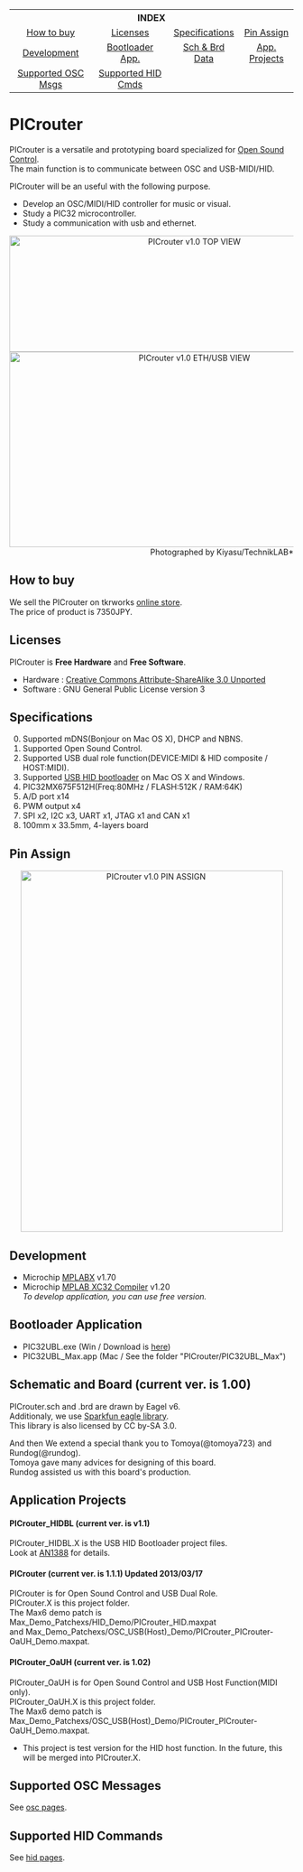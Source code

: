 <div align="center">
<table>
<tr>
<th colspan="4" align="center">INDEX</th>
</tr>
<tr align="center">
    <td><a href="#how-to-buy">How to buy</a></td>
    <td><a href="#licenses">Licenses</a></td>
    <td><a href="#specifications">Specifications</a></td>
    <td><a href="#pin-assign">Pin Assign</a></td>
</tr>
<tr align="center">
    <td><a href="#development">Development</a></td>
    <td><a href="#bootloader-application">Bootloader App.</a></td>
    <td><a href="#schematic-and-board-current-ver-is-100">Sch & Brd Data</a></td>
    <td><a href="#application-projects">App. Projects</a></td>
</tr>
<tr align="center">
    <td><a href="#supported-osc-messages">Supported OSC Msgs</a></td>
    <td><a href="#supported-hid-commands">Supported HID Cmds</a></td>
    <td></td>
    <td></td>
</tr>
</table>
</div>

PICrouter
======
PICrouter is a versatile and prototyping board specialized for [Open Sound Control].  
The main function is to communicate between OSC and USB-MIDI/HID.

PICrouter will be an useful with the following purpose.

* Develop an OSC/MIDI/HID controller for music or visual.
* Study a PIC32 microcontroller.
* Study a communication with usb and ethernet.

[Open Sound Control]:http://opensoundcontrol.org

<div align="center">
<a href="http://www.flickr.com/photos/yamamo2/8369607593/" title="PICrouter v1.0 TOP VIEW by tkrworks, on Flickr"><img src="http://farm9.staticflickr.com/8214/8369607593_3c1b5055e1_z.jpg" width="640" height="206" alt="PICrouter v1.0 TOP VIEW"></a>  
<a href="http://www.flickr.com/photos/yamamo2/8369762163/" title="PICrouter v1.0 ETH/USB VIEW by tkrworks, on Flickr"><img src="http://farm9.staticflickr.com/8219/8369762163_daa2bac802_z.jpg" width="640" height="346" alt="PICrouter v1.0 ETH/USB VIEW"></a>  
</div>
<div align="right">
Photographed by Kiyasu/TechnikLAB*
</div>

How to buy
------
We sell the PICrouter on tkrworks <a href="http://atelier.tkrworks.net/shop/index.php?main_page=product_info&cPath=2&products_id=29&language=en">online store</a>.  
The price of product is 7350JPY.

Licenses
------
PICrouter is **Free Hardware** and **Free Software**.
* Hardware : [Creative Commons Attribute-ShareAlike 3.0 Unported][cc-by-sa]  
* Software : GNU General Public License version 3  

[cc-by-sa]:http://creativecommons.org/licenses/by-sa/3.0/ "Creative Commons Attribute-ShareAlike 3.0 Unported"

Specifications
------
0. Supported mDNS(Bonjour on Mac OS X), DHCP and NBNS.
1. Supported Open Sound Control.
2. Supported USB dual role function(DEVICE:MIDI & HID composite / HOST:MIDI).
3. Supported [USB HID bootloader][an1388] on Mac OS X and Windows.
4. PIC32MX675F512H(Freq:80MHz / FLASH:512K / RAM:64K)
5. A/D port x14
6. PWM output x4
7. SPI x2, I2C x3, UART x1, JTAG x1 and CAN x1
8. 100mm x 33.5mm, 4-layers board

[an1388]:http://www.microchip.com/stellent/idcplg?IdcService=SS_GET_PAGE&nodeId=1824&appnote=en554836

Pin Assign
------
<div align="center">
	<a href="http://www.flickr.com/photos/yamamo2/8371181045/" title="PICrouter v1.0 PIN ASSIGN by tkrworks, on Flickr"><img src="http://farm9.staticflickr.com/8499/8371181045_ebda98c326_z.jpg" width="465" height="640" alt="PICrouter v1.0 PIN ASSIGN"></a>
</div>

Development
------
* Microchip [MPLABX] v1.70
* Microchip [MPLAB XC32 Compiler] v1.20  
  *To develop application, you can use free version.*

[MPLABX]: http://www.microchip.com/pagehandler/en-us/family/mplabx/
[MPLAB XC32 Compiler]: http://www.microchip.com/pagehandler/en_us/devtools/mplabxc/

Bootloader Application
------
* PIC32UBL.exe (Win / Download is [here][an1388])
* PIC32UBL_Max.app (Mac / See the folder "PICrouter/PIC32UBL_Max")

Schematic and Board (current ver. is 1.00)
--------------------------------
PICrouter.sch and .brd are drawn by Eagel v6.  
Additionaly, we use [Sparkfun eagle library][sparkfun].  
This library is also licensed by CC by-SA 3.0.  

And then We extend a special thank you to Tomoya(@tomoya723) and Rundog(@rundog).  
Tomoya gave many advices for designing of this board.  
Rundog assisted us with this board's production.


[sparkfun]: http://www.opencircuits.com/SFE_Footprint_Library_Eagle

Application Projects
------
#### PICrouter_HIDBL (current ver. is v1.1)  
  PICrouter_HIDBL.X is the USB HID Bootloader project files.  
  Look at [AN1388][] for details.  

[AN1388]: http://www.microchip.com/stellent/idcplg?IdcService=SS_GET_PAGE&nodeId=1824&appnote=en554836 "AN1388"

#### PICrouter (current ver. is 1.1.1) Updated 2013/03/17  
  PICrouter is for Open Sound Control and USB Dual Role.  
  PICrouter.X is this project folder.  
  The Max6 demo patch is Max_Demo_Patchexs/HID_Demo/PICrouter_HID.maxpat  
  and Max_Demo_Patchexs/OSC_USB(Host)_Demo/PICrouter_PICrouter-OaUH_Demo.maxpat.
  
#### PICrouter_OaUH (current ver. is 1.02)  
  PICrouter_OaUH is for Open Sound Control and USB Host Function(MIDI only).  
  PICrouter_OaUH.X is this project folder.  
  The Max6 demo patch is Max_Demo_Patchexs/OSC_USB(Host)_Demo/PICrouter_PICrouter-OaUH_Demo.maxpat.   
  * This project is test version for the HID host function. In the future,
    this will be merged into PICrouter.X.  

Supported OSC Messages
--------------------------------
See [osc pages][].

[osc pages]: https://github.com/tkrworks/PICrouter/wiki/Supported-OSC-Messages

Supported HID Commands
--------------------------------
See [hid pages][].

[hid pages]: https://github.com/tkrworks/PICrouter/wiki/Supported-HID-Commands